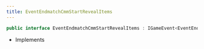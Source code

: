 ```yaml
---
title: EventEndmatchCmmStartRevealItems
---
```


```csharp
public interface EventEndmatchCmmStartRevealItems : IGameEvent<EventEndmatchCmmStartRevealItems>
```

- Implements

